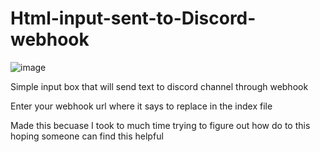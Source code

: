 # Html-input-sent-to-Discord-webhook

![image](https://raw.githubusercontent.com/millersartin/Html-input-sent-to-Discord-webhook/main/wadawdwd.png)

Simple input box that will send text to discord channel through webhook

Enter your webhook url where it says to replace in the index file

Made this becuase I took to much time trying to figure out how do to this hoping someone can find this helpful
